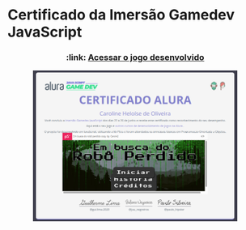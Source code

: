 # Certificado da Imersão Gamedev JavaScript

<h3 align="center">
    :link: <a href="https://preview.p5js.org/Carol42/present/qYJRo0QUe">Acessar o jogo desenvolvido</a>
</h3>

<div align="center">
<img src="./assets/certificado.png" alt="certificado" width="80%">
</div>
